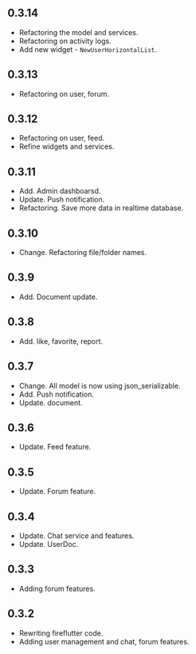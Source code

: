 ## 0.3.14

* Refactoring the model and services.
* Refactoring on activity logs.
* Add new widget - `NewUserHorizontalList`.


## 0.3.13

* Refactoring on user, forum.


## 0.3.12

* Refactoring on user, feed.
* Refine widgets and services.


## 0.3.11

* Add. Admin dashboarsd.
* Update. Push notification.
* Refactoring. Save more data in realtime database.

## 0.3.10

* Change. Refactoring file/folder names.

## 0.3.9

* Add. Document update.

## 0.3.8

* Add. like, favorite, report.

## 0.3.7

* Change. All model is now using json_serializable.
* Add. Push notification.
* Update. document.


## 0.3.6

* Update. Feed feature.


## 0.3.5

* Update. Forum feature.


## 0.3.4

* Update. Chat service and features.
* Update. UserDoc.



## 0.3.3

* Adding forum features.



## 0.3.2

* Rewriting fireflutter code.
* Adding user management and chat, forum features.

